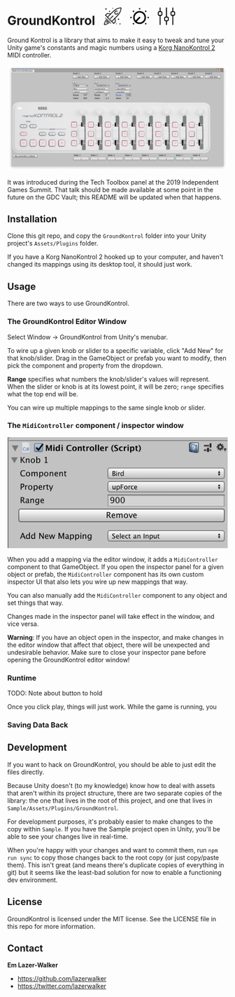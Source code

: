 # GroundKontrol &nbsp; <img src="./rocket.svg" height="40" alt="rocket icon"/> &nbsp; <img src="./knob.svg" height="40" alt="knob icon"/> &nbsp; <img src="./sliders.svg" height="40" alt="slider icon" />

Ground Kontrol is a library that aims to make it easy to tweak and tune your Unity game's constants and magic numbers using a [Korg NanoKontrol 2](https://www.amazon.com/Korg-nanoKONTROL2-Slim-Line-Control-Surface/dp/B004M8UZS8) MIDI controller.


<img src="./window.png" />

It was introduced during the Tech Toolbox panel at the 2019 Independent Games Summit. That talk should be made available at some point in the future on the GDC Vault; this README will be updated when that happens.

## Installation

Clone this git repo, and copy the `GroundKontrol` folder into your Unity project's `Assets/Plugins` folder.

If you have a Korg NanoKontrol 2 hooked up to your computer, and haven't changed its mappings using its desktop tool, it should just work.

## Usage

There are two ways to use GroundKontrol.

### The GroundKontrol Editor Window

Select Window -> GroundKontrol from Unity's menubar. 

To wire up a given knob or slider to a specific variable, click "Add New" for that knob/slider. Drag in the GameObject or prefab you want to modify, then pick the component and property from the dropdown.

**Range** specifies what numbers the knob/slider's values will represent. When the slider or knob is at its lowest point, it will be zero; `range` specifies what the top end will be.

You can wire up multiple mappings to the same single knob or slider.


### The `MidiController` component / inspector window

<img src="./panel.png" />

When you add a mapping via the editor window, it adds a `MidiController` component to that GameObject. If you open the inspector panel for a given object or prefab, the `MidiController` component has its own custom inspector UI that also lets you wire up new mappings that way. 

You can also manually add the `MidiController` component to any object and set things that way.

Changes made in the inspector panel will take effect in the window, and vice versa.

**Warning**: If you have an object open in the inspector, and make changes in the editor window that affect that object, there will be unexpected and undesirable behavior. Make sure to close your inspector pane before opening the GroundKontrol editor window!

### Runtime

TODO: Note about button to hold

Once you click play, things will just work. While the game is running, you

### Saving Data Back


## Development

If you want to hack on GroundKontrol, you should be able to just edit the files directly.

Because Unity doesn't (to my knowledge) know how to deal with assets that aren't within its project structure, there are two separate copies of the library: the one that lives in the root of this project, and one that lives in `Sample/Assets/Plugins/GroundKontrol`. 

For development purposes, it's probably easier to make changes to the copy within `Sample`. If you have the Sample project open in Unity, you'll be able to see your changes live in real-time.

When you're happy with your changes and want to commit them, run `npm run sync` to copy those changes back to the root copy (or just copy/paste them). This isn't great (and means there's duplicate copies of everything in git) but it seems like the least-bad solution for now to enable a functioning dev environment.

## License

GroundKontrol is licensed under the MIT license. See the LICENSE file in this repo for more information.

## Contact

**Em Lazer-Walker**

* https://github.com/lazerwalker
* https://twitter.com/lazerwalker